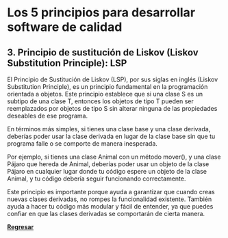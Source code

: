 # Los 5 principios para desarrollar software de calidad

## 3. Principio de sustitución de Liskov (Liskov Substitution Principle): LSP

El Principio de Sustitución de Liskov (LSP), por sus siglas en inglés (Liskov Substitution Principle), es un principio fundamental en la programación orientada a objetos. Este principio establece que si una clase S es un subtipo de una clase T, entonces los objetos de tipo T pueden ser reemplazados por objetos de tipo S sin alterar ninguna de las propiedades deseables de ese programa.

En términos más simples, si tienes una clase base y una clase derivada, deberías poder usar la clase derivada en lugar de la clase base sin que tu programa falle o se comporte de manera inesperada.

Por ejemplo, si tienes una clase Animal con un método mover(), y una clase Pájaro que hereda de Animal, deberías poder usar un objeto de la clase Pájaro en cualquier lugar donde tu código espere un objeto de la clase Animal, y tu código debería seguir funcionando correctamente.

Este principio es importante porque ayuda a garantizar que cuando creas nuevas clases derivadas, no rompes la funcionalidad existente. También ayuda a hacer tu código más modular y fácil de entender, ya que puedes confiar en que las clases derivadas se comportarán de cierta manera.

[**Regresar**](./00-intro.md)
